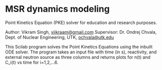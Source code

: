 # MSR dynamics modeling

Point Kinetics Equation (PKE) solver for education and research purposes.

Author: Vikram Singh, viikraam@gmail.com
Supervisor: Dr. Ondrej Chvala, Dept. of Nuclear Engineering, UTK, ochvala@utk.edu

This Scilab program solves the Point Kinetics Equations using the inbuilt ODE solver. 
The program takes an input file with time (in s), reactivity, and external neutron source as three columns and returns plots for n(t) and C_i(t) vs time for i=1,2,...6.

